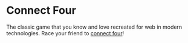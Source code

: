 # Connect Four

The classic game that you know and love recreated for web in modern technologies.
Race your friend to [connect four](https://tsangela.github.io/connect-four)!
